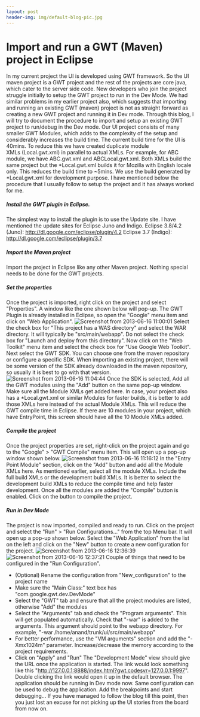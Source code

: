 ```yaml
---
layout: post
header-img: img/default-blog-pic.jpg
---
```


# Import and run a GWT (Maven) project in Eclipse

In my current project the UI is developed using GWT framework. So the UI maven project is a GWT project and the rest of the projects are core java, which cater to the server side code. New developers who join the project struggle initially to setup the GWT project to run in the Dev Mode. We had similar problems in my earlier project also, which suggests that importing and running an existing GWT (maven) project is not as straight forward as creating a new GWT project and running it in Dev mode. Through this blog, I will try to document the procedure to import and setup an existing GWT project to run/debug in the Dev mode. Our UI project consists of many smaller GWT Modules, which adds to the complexity of the setup and considerably increases the build time. The current build time for the UI is 40mins. To reduce this we have created duplicate module XMLs (<project-name>Local.gwt.xml) in parallel to actual XMLs. For example, for ABC module, we have ABC.gwt.xml and ABCLocal.gwt.xml. Both XMLs build the same project but the *Local.gwt.xml builds it for Mozilla with English locale only. This reduces the build time to ~5mins. We use the build generated by *Local.gwt.xml for development purpose.  I have mentioned below the procedure that I usually follow to setup the project and it has always worked for me. 

##### Install the GWT plugin in Eclipse.

The simplest way to install the plugin is to use the Update site. I have mentioned the update sites for Eclipse Juno and Indigo. Eclipse 3.8/4.2 (Juno): http://dl.google.com/eclipse/plugin/4.2 Eclipse 3.7 (Indigo): http://dl.google.com/eclipse/plugin/3.7 

##### Import the Maven project

Import the project in Eclipse like any other Maven project. Nothing special needs to be done for the GWT projects. 

##### Set the properties

Once the project is imported, right click on the project and select "Properties". A window like the one shown below will pop-up. The GWT Plugin is already installed in Eclipse, so open the "Google" menu item and click on "Web Application". ![Screenshot from 2013-06-16 11:00:01](/wp-content/uploads/2013/06/Screenshot-from-2013-06-16-110001-300x211.png) Select the check box for "This project has a WAS directory" and select the WAR directory. It will typically be "src/main/webapp". Do not select the check box for "Launch and deploy from this directory". Now click on the "Web Toolkit" menu item and select the check box for "Use Google Web Toolkit". Next select the GWT SDK. You can choose one from the maven repository or configure a specific SDK. When importing an existing project, there will be some version of the SDK already downloaded in the maven repository, so usually it is best to go with that version. ![Screenshot from 2013-06-16 11:04:44](http://xebee.xebia.in/wp-content/uploads/2013/06/Screenshot-from-2013-06-16-110444-300x211.png) Once the SDK is selected, Add all the GWT modules using the "Add" button on the same pop-up window. Make sure all the Module XMLs get added here. In case, your project also has a *Local.gwt.xml or similar Modules for faster builds, it is better to add those XMLs here instead of the actual Module XMLs. This will reduce the GWT compile time in Eclipse. If there are 10 modules in your project, which have EntryPoint, this screen should have all the 10 Module XMLs added. 

##### Compile the project

Once the project properties are set, right-click on the project again and go to the "Google" > "GWT Compile" menu item. This will open up a pop-up window shown below. ![Screenshot from 2013-06-16 11:16:12](/wp-content/uploads/2013/06/Screenshot-from-2013-06-16-111612-300x244.png) In the "Entry Point Module" section, click on the "Add" button and add all the Module XMLs here. As mentioned earlier, select all the module XMLs. Include the full build XMLs or the development build XMLs. It is better to select the development build XMLs to reduce the compile time and help faster development. Once all the modules are added the "Compile" button is enabled. Click on the button to compile the project. 

##### Run in Dev Mode

The project is now imported, compiled and ready to run. Click on the project and select the "Run" > "Run Configurations..." from the top Menu bar. It will open up a pop-up shown below. Select the "Web Application" from the list on the left and click on the "New" button to create a new configuration for the project. ![Screenshot from 2013-06-16 12:36:39](/wp-content/uploads/2013/06/Screenshot-from-2013-06-16-123639-300x178.png) ![Screenshot from 2013-06-16 12:37:21](http://xebee.xebia.in/wp-content/uploads/2013/06/Screenshot-from-2013-06-16-123721-300x178.png) Couple of things that need to be configured in the "Run Configuration". 

  * (Optional) Rename the configuration from "New_configuration" to the project name
  * Make sure the "Main Class:" text box has "com.google.gwt.dev.DevMode"
  * Select the "GWT" tab and ensure that all the project modules are listed, otherwise "Add" the modules
  * Select the "Arguments" tab and check the "Program arguments". This will get populated automatically. Check that "-war" is added to the arguments. This argument should point to the webapp directory. For example, "-war /home/anand/trunk/ui/src/main/webapp"
  * For better performance, use the "VM arguments" section and add the "-Xmx1024m" parameter. Increase/decrease the memory according to the project requirements.
  * Click on "Apply" and "Run"
The "Development Mode" view should give the URL once the application is started. The link would look something like this "http://127.0.0.1:8888/index.html?gwt.codesvr=127.0.0.1:9997". Double clicking the link would open it up in the default browser. The application should be running in Dev mode now. Same configuration can be used to debug the application. Add the breakpoints and start debugging... If you have managed to follow the blog till this point, then you just lost an excuse for not picking up the UI stories from the board from now on.